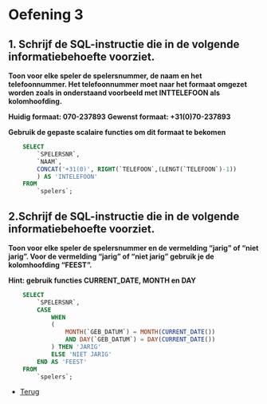 # Oefening 3

## 1. Schrijf de SQL-instructie die in de volgende informatiebehoefte voorziet.

**Toon voor elke speler de spelersnummer, de naam en het telefoonnummer. Het telefoonnummer moet naar het formaat omgezet worden zoals in onderstaand voorbeeld met INTTELEFOON als kolomhoofding.**

**Huidig formaat: 070-237893**
**Gewenst formaat: +31(0)70-237893**

**Gebruik de gepaste scalaire functies om dit formaat te bekomen**

```sql
    SELECT
        `SPELERSNR`,
        `NAAM`,
        CONCAT('+31(0)', RIGHT(`TELEFOON`,(LENGT(`TELEFOON`)-1))
        ) AS 'INTELEFOON'
    FROM
        `spelers`;
```

## 2.Schrijf de SQL-instructie die in de volgende informatiebehoefte voorziet.

**Toon voor elke speler de spelersnummer en de vermelding “jarig” of “niet jarig”. Voor de vermelding “jarig” of “niet jarig” gebruik je de kolomhoofding “FEEST”.**

**Hint: gebruik functies CURRENT_DATE, MONTH en DAY**

```sql
    SELECT
        `SPELERSNR`,
        CASE
            WHEN
            (
                MONTH(`GEB_DATUM`) = MONTH(CURRENT_DATE())
                AND DAY(`GEB_DATUM`) = DAY(CURRENT_DATE())
            ) THEN 'JARIG'
            ELSE 'NIET JARIG'
        END AS 'FEEST'
    FROM
        `spelers`;
```

- [Terug](/Index/Oefeningen-Databases/Deel4.md)